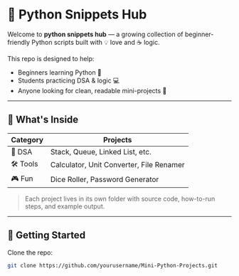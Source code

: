 # 🐍 Python Snippets Hub

Welcome to **python snippets hub** — a growing collection of beginner-friendly Python scripts built with 💡 love and ☕ logic.

This repo is designed to help:
- Beginners learning Python 👶
- Students practicing DSA & logic 💻
- Anyone looking for clean, readable mini-projects 🚀

---

## 📂 What's Inside

| Category | Projects |
|----------|----------|
| 🧮 DSA   | Stack, Queue, Linked List, etc. |
| 🛠️ Tools | Calculator, Unit Converter, File Renamer |
| 🎮 Fun   | Dice Roller, Password Generator |

> Each project lives in its own folder with source code, how-to-run steps, and example output.

---

## 🚀 Getting Started

Clone the repo:
```bash
git clone https://github.com/yourusername/Mini-Python-Projects.git

